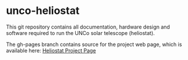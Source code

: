 unco-heliostat
==============
This git repository contains all documentation, hardware design and software required to run the UNCo solar telescope (heliostat).

The gh-pages branch contains source for the project web page, which is available here: [Heliostat Project Page](http://pack3754.github.com/unco-heliostat/index.html)
